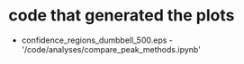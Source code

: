 # code that generated the plots

* confidence_regions_dumbbell_500.eps - '/code/analyses/compare_peak_methods.ipynb'  
